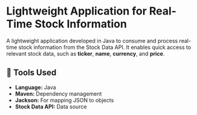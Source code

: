 <h1>Lightweight Application for Real-Time Stock Information</h1>
<p>
A lightweight application developed in Java to consume and process real-time stock information from the Stock Data API. It enables quick access to relevant stock data, such as <strong>ticker</strong>, <strong>name</strong>, <strong>currency</strong>, and <strong>price</strong>.
</p>

<h2>🧰 Tools Used</h2>
<ul>
  <li><strong>Language:</strong> Java</li>
  <li><strong>Maven:</strong> Dependency management</li>
  <li><strong>Jackson:</strong> For mapping JSON to objects</li>
  <li><strong>Stock Data API:</strong> Data source</li>
</ul>
